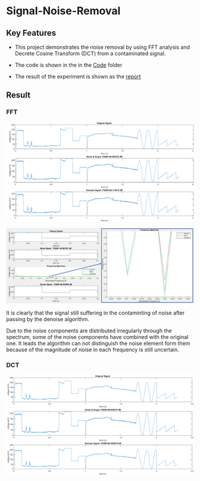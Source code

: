 # Signal-Noise-Removal
 

 ## Key Features
* This project demonstrates the noise removal by using FFT analysis and Decrete Cosine Transform (DCT)
from a contaminated signal. 

* The code is shown in the in the [Code](https://github.com/yuchehuang/Signal-Noise-Removal/tree/master/code)  folder

* The result of the experiment is shown as the [report](https://github.com/yuchehuang/Signal-Noise-Removal/blob/master/Report.pdf)

## Result
### FFT 

![alt text](https://github.com/yuchehuang/Signal-Noise-Removal/blob/master/picture/FFT%20Denoise.png)

![alt text](https://github.com/yuchehuang/Signal-Noise-Removal/blob/master/picture/Picture1.png)


It is clearly that the signal still suffering in the contaminting of noise after passing by the denoise algorithm.

Due to the noise components are distributed irregularly through the spectrum, some of the noise components have combined with the original one. It leads the algorithm can not distinguish the noise element form them because of the magnitude of noise in each frequency is still uncertain.   
 
### DCT
![alt text](https://github.com/yuchehuang/Signal-Noise-Removal/blob/master/picture/DCT%20Denoise.png)
